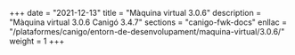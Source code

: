 +++
date        = "2021-12-13"
title       = "Màquina virtual 3.0.6"
description = "Màquina virtual 3.0.6 Canigó 3.4.7"
sections    = "canigo-fwk-docs"
enllac		= "/plataformes/canigo/entorn-de-desenvolupament/maquina-virtual/3.0.6/"
weight		= 1
+++
